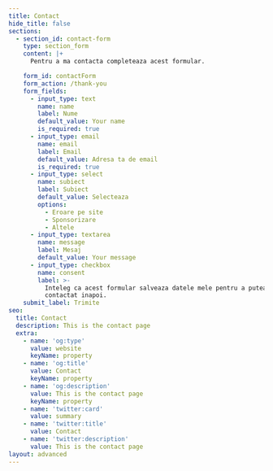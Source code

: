 ```yaml
---
title: Contact
hide_title: false
sections:
  - section_id: contact-form
    type: section_form
    content: |+
      Pentru a ma contacta completeaza acest formular.

    form_id: contactForm
    form_action: /thank-you
    form_fields:
      - input_type: text
        name: name
        label: Nume
        default_value: Your name
        is_required: true
      - input_type: email
        name: email
        label: Email
        default_value: Adresa ta de email
        is_required: true
      - input_type: select
        name: subiect
        label: Subiect
        default_value: Selecteaza
        options:
          - Eroare pe site
          - Sponsorizare
          - Altele
      - input_type: textarea
        name: message
        label: Mesaj
        default_value: Your message
      - input_type: checkbox
        name: consent
        label: >-
          Inteleg ca acest formular salveaza datele mele pentru a putea fi
          contactat inapoi.
    submit_label: Trimite
seo:
  title: Contact
  description: This is the contact page
  extra:
    - name: 'og:type'
      value: website
      keyName: property
    - name: 'og:title'
      value: Contact
      keyName: property
    - name: 'og:description'
      value: This is the contact page
      keyName: property
    - name: 'twitter:card'
      value: summary
    - name: 'twitter:title'
      value: Contact
    - name: 'twitter:description'
      value: This is the contact page
layout: advanced
---
```

